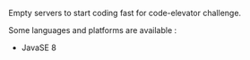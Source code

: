 Empty servers to start coding fast for code-elevator challenge.

Some languages and platforms are available :

 - JavaSE 8

